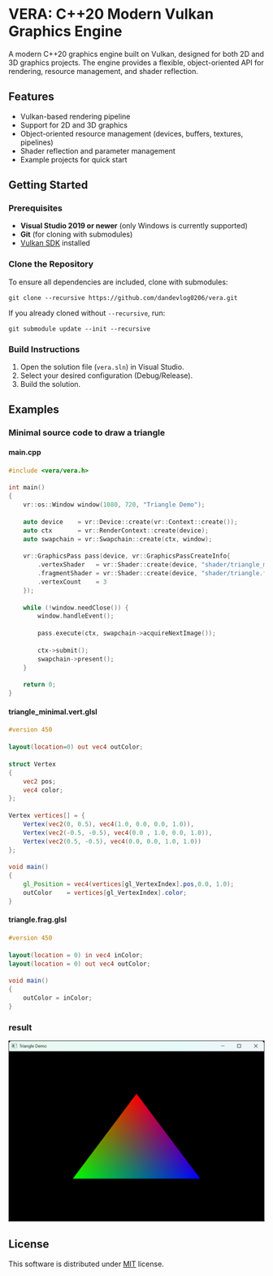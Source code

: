 # VERA: C++20 Modern Vulkan Graphics Engine

A modern C++20 graphics engine built on Vulkan, designed for both 2D and 3D graphics projects. The engine provides a flexible, object-oriented API for rendering, resource management, and shader reflection.

## Features

- Vulkan-based rendering pipeline
- Support for 2D and 3D graphics
- Object-oriented resource management (devices, buffers, textures, pipelines)
- Shader reflection and parameter management
- Example projects for quick start

## Getting Started

### Prerequisites

- **Visual Studio 2019 or newer** (only Windows is currently supported)
- **Git** (for cloning with submodules)
- [Vulkan SDK](https://vulkan.lunarg.com/sdk/home) installed

### Clone the Repository

To ensure all dependencies are included, clone with submodules:


```
git clone --recursive https://github.com/dandevlog0206/vera.git
```

If you already cloned without `--recursive`, run:

```
git submodule update --init --recursive
```

### Build Instructions

1. Open the solution file (`vera.sln`) in Visual Studio.
2. Select your desired configuration (Debug/Release).
3. Build the solution.

## Examples
### Minimal source code to draw a triangle

#### main.cpp
```cpp
#include <vera/vera.h>

int main()
{
	vr::os::Window window(1080, 720, "Triangle Demo");

	auto device    = vr::Device::create(vr::Context::create());
	auto ctx       = vr::RenderContext::create(device);
	auto swapchain = vr::Swapchain::create(ctx, window);

	vr::GraphicsPass pass(device, vr::GraphicsPassCreateInfo{
		.vertexShader   = vr::Shader::create(device, "shader/triangle_minimal.vert.glsl.spv"),
		.fragmentShader = vr::Shader::create(device, "shader/triangle.frag.glsl.spv"),
		.vertexCount    = 3
	});

	while (!window.needClose()) {
		window.handleEvent();

		pass.execute(ctx, swapchain->acquireNextImage());

		ctx->submit();
		swapchain->present();
	}

	return 0;
}
```

#### triangle_minimal.vert.glsl
``` glsl
#version 450

layout(location=0) out vec4 outColor;

struct Vertex
{
	vec2 pos;
	vec4 color;
};

Vertex vertices[] = {
	Vertex(vec2(0, 0.5), vec4(1.0, 0.0, 0.0, 1.0)),
	Vertex(vec2(-0.5, -0.5), vec4(0.0 , 1.0, 0.0, 1.0)),
	Vertex(vec2(0.5, -0.5), vec4(0.0, 0.0, 1.0, 1.0))
};

void main()
{
	gl_Position = vec4(vertices[gl_VertexIndex].pos,0.0, 1.0);
	outColor    = vertices[gl_VertexIndex].color;
}

```

#### triangle.frag.glsl
``` glsl
#version 450

layout(location = 0) in vec4 inColor;
layout(location = 0) out vec4 outColor;

void main()
{
	outColor = inColor;
}

```

### result
![demo](resource/triangle_demo.png)

## License
This software is distributed under [MIT](https://en.wikipedia.org/wiki/MIT_License) license.
